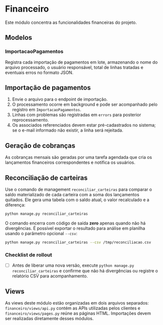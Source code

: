# Financeiro

Este módulo concentra as funcionalidades financeiras do projeto.

## Modelos

### ImportacaoPagamentos
Registra cada importação de pagamentos em lote, armazenando o nome do
arquivo processado, o usuário responsável, total de linhas tratadas e
eventuais erros no formato JSON.

## Importação de pagamentos

1. Envie o arquivo para o endpoint de importação.
2. O processamento ocorre em background e pode ser acompanhado pelo
   registro em `ImportacaoPagamentos`.
3. Linhas com problemas são registradas em `errors` para posterior
   reprocessamento.
4. Os associados referenciados devem estar pré-cadastrados no sistema;
   se o e-mail informado não existir, a linha será rejeitada.

## Geração de cobranças

As cobranças mensais são geradas por uma tarefa agendada que cria os
lançamentos financeiros correspondentes e notifica os usuários.

## Reconciliação de carteiras

Use o comando de management ``reconciliar_carteiras`` para comparar o saldo
materializado de cada carteira com a soma dos lançamentos quitados. Ele gera uma
tabela com o saldo atual, o valor recalculado e a diferença:

```bash
python manage.py reconciliar_carteiras
```

O comando encerra com código de saída **zero** apenas quando não há
divergências. É possível exportar o resultado para análise em planilha usando o
parâmetro opcional ``--csv``:

```bash
python manage.py reconciliar_carteiras --csv /tmp/reconciliacao.csv
```

### Checklist de rollout

- [ ] Antes de liberar uma nova versão, execute ``python manage.py
      reconciliar_carteiras`` e confirme que não há divergências ou registre o
      relatório CSV para acompanhamento.

## Views

As views deste módulo estão organizadas em dois arquivos separados:
`financeiro/views/api.py` contém as APIs utilizadas pelos clientes e
`financeiro/views/pages.py` reúne as páginas HTML. Importações devem ser
realizadas diretamente desses módulos.

